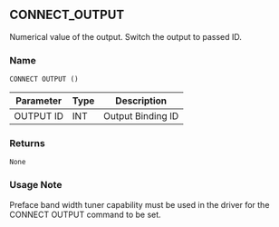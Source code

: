 ## CONNECT\_OUTPUT

Numerical value of the output. Switch the output to passed ID.


### Name

`CONNECT OUTPUT ()`


| Parameter | Type | Description       |
| --------- | ---- | ----------------- |
| OUTPUT ID | INT  | Output Binding ID |


### Returns

`None`
 

### Usage Note

Preface band width tuner capability must be used in the driver for the CONNECT OUTPUT command to be set.
